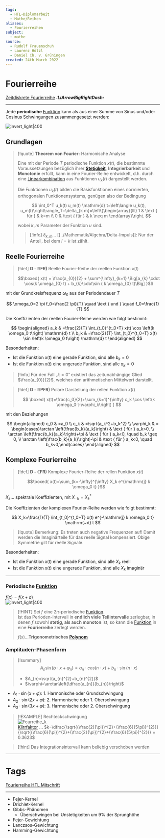 ```yaml
---
tags:
  - HTL-Diplomarbeit
  - Mathe/Reihen
aliases:
  - Fourierreihen
subject:
  - mathe
source:
  - Rudolf Frauenschuh
  - Laurenz Hölzl
  - Daniel Ch. v. Grüningen
created: 24th March 2022
---
```


# Fourierreihe

[Zeitdiskrete Fourierreihe](Zeitdiskrete%20Fourierreihe.md) ***:LiArrowBigRightDash:***

---

Jede **periodische** [Funktion](../Mathematik/Algebra/Abbildung.md) kann als aus einer Summe von Sinus und/oder Cosinus Schwingungen zusammengesetzt werden:

![invert_light|400](../assets/Fourreihe_zerlegung.png)

## Grundlagen

> [!quote] **Theorem von Fourier:** Harmonische Analyse
> 
> Eine mit der Periode $T$ periodische Funktion $x(t)$, die bestimmte Voraussetzungen bezüglich ihrer [**Stetigkeit**](../Analysis/Stetigkeit.md), **Integrierbarkeit** und **Monotonie** erfüllt, kann in eine Fourier-Reihe entwickelt, d.h. durch eine [Linearkombination](Linearkombination.md) aus Funktionen $u_k(t)$ dargestellt werden.
> 
> Die Funktionen $u_k(t)$ bilden die Basisfunktionen eines normierten, orthogonalen Funktionensystems, genügen also der Bedingung
> 
> $$
> \int_0^T u_k(t) u_m(t) \mathrm{d} t=\left\langle u_k(t), u_m(t)\right\rangle_T=\delta_{k m}=\left\{\begin{array}{lll}
> 1 & \text { für } & k=m \\
> 0 & \text { für } & k \neq m
> \end{array}\right.
> $$
> 
> wobei $k, m$ Parameter der Funktion $u$ sind.
> 
> > [!info] $\delta_{k,m}\dots$ [[../Mathematik/Algebra/Delta-Impuls]]: Nur der Anteil, bei dem $l=k$ ist zählt.

## Reelle Fourierreihe

> [!def] **D - $\mathbb{R}$FR)**  Reelle Fourier-Reihe der reellen Funktion $x(t)$  
> 
> $$\boxed{ x(t) = \frac{a_{0}}{2} + \sum^{\infty}_{k=1} \Big[a_{k} \cdot \cos(k \omega_{0} t) + b_{k}\cdot\sin ( k \omega_{0} t)\Big] }$$
> 

mit der Grundkreisfrequenz $\omega_0$ aus der Periodendauer $T$

$$
\omega_0=2 \pi f_0=\frac{2 \pi}{T} \quad \text { und } \quad f_0=\frac{1}{T}
$$

Die Koeffizienten der reellen Fourier-Reihe werden wie folgt bestimmt:

$$
\begin{aligned}
a_k & =\frac{2}{T} \int_{t_0}^{t_0+T} x(t) \cos \left(k \omega_0 t\right) \mathrm{d} t \\
b_k & =\frac{2}{T} \int_{t_0}^{t_0+T} x(t) \sin \left(k \omega_0 t\right) \mathrm{d} t
\end{aligned}
$$


Besonderheiten:
- Ist die Funktion $x(t)$ eine gerade Funktion, sind alle $b_{k}=0$
- Ist die Funktion $x(t)$ eine ungerade Funktion, sind alle $a_{k}=0$

> [!info] Für den Fall „$k=0$“ existiert das zeitunabhängige Glied $\frac{a_{0}}{2}$, welches den arithmetischen Mittelwert darstellt.


> [!def] **D - $\mathbb{R}$PFR)**  Polare Darstellung der rellen Funktion $x(t)$
>
> $$ \boxed{ x(t)=\frac{c_0}{2}+\sum_{k=1}^{\infty} c_k \cos \left(k \omega_0 t-\varphi_k\right) } $$

mit den Beziehungen

$$
\begin{aligned}
c_0 & =a_0 \\
c_k & =\sqrt{a_k^2+b_k^2} \\
\varphi_k & = \begin{cases}\arctan \left(\frac{b_k}{a_k}\right) & \text { für } a_k>0, \\
\arctan \left(\frac{b_k}{a_k}\right)+\pi & \text { für } a_k<0, \quad b_k \geq 0, \\
\arctan \left(\frac{b_k}{a_k}\right)-\pi & \text { für } a_k<0, \quad b_k<0,\end{cases}
\end{aligned}
$$

## Komplexe Fourierreihe

> [!def] **D - $\mathbb{C}$FR)**  Komplexe Fourier-Reihe der rellen Funktion $x(t)$
>
> $$\boxed{ x(t)=\sum_{k=-\infty}^{\infty} X_k e^{\mathrm{j} k \omega_0 t} }$$

$X_k \ldots$ spektrale Koeffizienten, mit $X_{-k}=X_k^*$

Die Koeffizienten der komplexen Fourier-Reihe werden wie folgt bestimmt:

$$
X_k=\frac{1}{T} \int_{t_0}^{t_0+T} x(t) e^{-\mathrm{j} k \omega_0 t} \mathrm{~d} t
$$

> [!quote] Bemerkung:
> Es treten auch negative Frequenzen auf! Damit werden die Imaginärteile für das reelle Signal kompensiert. Obige Symmetrie gilt für reelle Signale.

Besonderheiten:
- Ist die Funktion $x(t)$ eine gerade Funktion, sind alle $X_{k}$ reell
- Ist die Funktion $x(t)$ eine ungerade Funktion, sind alle $X_{k}$ imaginär


---

### Periodische [Funktion](../Mathematik/Algebra/Abbildung.md)

$f(x)=f(x+a)$  
![invert_light|400](../assets/fourReihe.png)

> [!HINT] Sei $f$ eine $2\pi$-periodische [Funktion](../Mathematik/Algebra/Abbildung.md).  
> Ist das Perioden-Intervall in **endlich viele Teilintervalle** zerlegbar, in denen $f$ sowohl **stetig, als auch monoton** ist, so kann die [Funktion](../Mathematik/Algebra/Abbildung.md) in eine **Fourierreihe** zerlegt werden.
> 
> $f(x)\dots$**Trigonometrisches [Polynom](Polynom.md)**

### Amplituden-Phasenform

> [!summary] $$A_{n}\sin(b\cdot x+\varphi_{n})=a_{n}\cdot cos(n \cdot x)+b_{n} \cdot\sin(n\cdot x)$$
>
> - $A_{n}=\sqrt{a_{n}^{2}+b_{n}^{2}}$
> - $\varphi=\arctan\left(\dfrac{a_{n}}{b_{n}}\right)$

- $A_{1}\cdot\sin(x+\varphi)$: 1. Harmonische oder Grundschwingung
- $A_{2}\cdot\sin(2x+\varphi)$: 2. Harmonische oder 1. Oberschwingung
- $A_{3}\cdot\sin(3x+\varphi)$: 3. Harmonische oder 2. Oberschwingung

>[!EXAMPLE] Rechteckschwingung  
> ![Fourreihe_k](../assets/Fourreihe_k.png)  
> [Klirrfaktor](../Hardwareentwicklung/Oszillatoren/Klirrfaktor.md) … $k=\dfrac{\sqrt{(\frac{2}{\pi})^{2}+(\frac{6}{5\pi})^{2}}}{\sqrt{(\frac{6}{\pi})^{2}+(\frac{2}{\pi})^{2}+(\frac{6}{5\pi})^{2}}} = 0.3623$



> [!hint] Das Integrationsintervall kann beliebig verschoben werden

---

# Tags

[Fourierreihe HTL Mitschrift](../assets/pdf/Fourierreihe.pdf)

---

- Fejer-Kernel
- Drichlet-Kernel
- Gibbs-Phänomen
    - Überschwingen bei Unstetigkeiten um $9\%$ der Sprunghöhe
- Fejer-Gewichtung
- Lanczsos-Gewichtung
- Hamming-Gewichtung
